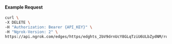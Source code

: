 <!-- Code generated for API Clients. DO NOT EDIT. -->

#### Example Request

```bash
curl \
-X DELETE \
-H "Authorization: Bearer {API_KEY}" \
-H "Ngrok-Version: 2" \
https://api.ngrok.com/edges/https/edghts_2bV9drnUcY8GLqTziU6ULbZydNM/routes/edghtsrt_2bV9e3rP7z8ljkIwBOAmHghqKcp/websocket_tcp_converter
```

